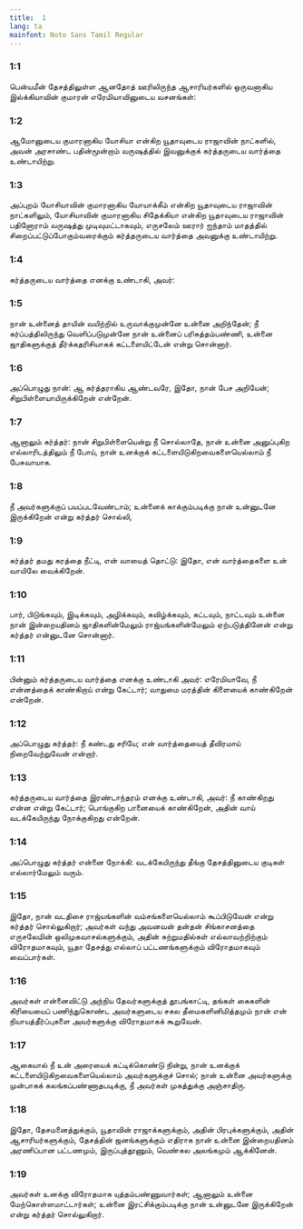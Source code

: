 ```yaml
---
title:  1
lang: ta
mainfont: Noto Sans Tamil Regular
---
```


###  1:1

பென்யமீன் தேசத்திலுள்ள ஆனதோத் ஊரிலிருந்த ஆசாரியர்களில் ஒருவனாகிய இல்க்கியாவின் குமாரன் எரேமியாவினுடைய வசனங்கள்:

###  1:2

ஆமோனுடைய குமாரனாகிய யோசியா என்கிற யூதாவுடைய ராஜாவின் நாட்களில், அவன் அரசாண்ட பதின்மூன்றாம் வருஷத்தில் இவனுக்குக் கர்த்தருடைய வார்த்தை உண்டாயிற்று.

###  1:3

அப்புறம் யோசியாவின் குமாரனாகிய யோயாக்கீம் என்கிற யூதாவுடைய ராஜாவின் நாட்களிலும், யோசியாவின் குமாரனாகிய சிதேக்கியா என்கிற யூதாவுடைய ராஜாவின் பதினோராம் வருஷத்து முடிவுமட்டாகவும், எருசலேம் ஊரார் ஐந்தாம் மாதத்தில் சிறைப்பட்டுப்போகும்வரைக்கும் கர்த்தருடைய வார்த்தை அவனுக்கு உண்டாயிற்று.

###  1:4

கர்த்தருடைய வார்த்தை எனக்கு உண்டாகி, அவர்:

###  1:5

நான் உன்னைத் தாயின் வயிற்றில் உருவாக்குமுன்னே உன்னை அறிந்தேன்; நீ கர்ப்பத்திலிருந்து வெளிப்படுமுன்னே நான் உன்னைப் பரிசுத்தம்பண்ணி, உன்னை ஜாதிகளுக்குத் தீர்க்கதரிசியாகக் கட்டளையிட்டேன் என்று சொன்னார்.

###  1:6

அப்பொழுது நான்: ஆ கர்த்தராகிய ஆண்டவரே, இதோ, நான் பேச அறியேன்; சிறுபிள்ளையாயிருக்கிறேன் என்றேன்.

###  1:7

ஆனாலும் கர்த்தர்: நான் சிறுபிள்ளையென்று நீ சொல்லாதே, நான் உன்னை அனுப்புகிற எல்லாரிடத்திலும் நீ போய், நான் உனக்குக் கட்டளையிடுகிறவைகளையெல்லாம் நீ பேசுவாயாக.

###  1:8

நீ அவர்களுக்குப் பயப்படவேண்டாம்; உன்னைக் காக்கும்படிக்கு நான் உன்னுடனே இருக்கிறேன் என்று கர்த்தர் சொல்லி,

###  1:9

கர்த்தர் தமது கரத்தை நீட்டி, என் வாயைத் தொட்டு: இதோ, என் வார்த்தைகளை உன் வாயிலே வைக்கிறேன்.

###  1:10

பார், பிடுங்கவும், இடிக்கவும், அழிக்கவும், கவிழ்க்கவும், கட்டவும், நாட்டவும் உன்னை நான் இன்றையதினம் ஜாதிகளின்மேலும் ராஜ்யங்களின்மேலும் ஏற்படுத்தினேன் என்று கர்த்தர் என்னுடனே சொன்னார்.

###  1:11

பின்னும் கர்த்தருடைய வார்த்தை எனக்கு உண்டாகி அவர்: எரேமியாவே, நீ என்னத்தைக் காண்கிறாய் என்று கேட்டார்; வாதுமை மரத்தின் கிளையைக் காண்கிறேன் என்றேன்.

###  1:12

அப்பொழுது கர்த்தர்: நீ கண்டது சரியே; என் வார்த்தையைத் தீவிரமாய் நிறைவேற்றுவேன் என்றார்.

###  1:13

கர்த்தருடைய வார்த்தை இரண்டாந்தரம் எனக்கு உண்டாகி, அவர்: நீ காண்கிறது என்ன என்று கேட்டார்; பொங்குகிற பானையைக் காண்கிறேன், அதின் வாய் வடக்கேயிருந்து நோக்குகிறது என்றேன்.

###  1:14

அப்பொழுது கர்த்தர் என்னை நோக்கி: வடக்கேயிருந்து தீங்கு தேசத்தினுடைய குடிகள் எல்லார்மேலும் வரும்.

###  1:15

இதோ, நான் வடதிசை ராஜ்யங்களின் வம்சங்களையெல்லாம் கூப்பிடுவேன் என்று கர்த்தர் சொல்லுகிறார்; அவர்கள் வந்து அவனவன் தன்தன் சிங்காசனத்தை எருசலேமின் ஒலிமுகவாசல்களுக்கும், அதின் சுற்றுமதில்கள் எல்லாவற்றிற்கும் விரோதமாகவும், யூதா தேசத்து எல்லாப் பட்டணங்களுக்கும் விரோதமாகவும் வைப்பார்கள்.

###  1:16

அவர்கள் என்னைவிட்டு அந்நிய தேவர்களுக்குத் தூபங்காட்டி, தங்கள் கைகளின் கிரியையைப் பணிந்துகொண்ட அவர்களுடைய சகல தீமைகளினிமித்தமும் நான் என் நியாயத்தீர்ப்புகளை அவர்களுக்கு விரோதமாகக் கூறுவேன்.

###  1:17

ஆகையால் நீ உன் அரையைக் கட்டிக்கொண்டு நின்று, நான் உனக்குக் கட்டளையிடுகிறவைகளையெல்லாம் அவர்களுக்குச் சொல்; நான் உன்னை அவர்களுக்கு முன்பாகக் கலங்கப்பண்ணாதபடிக்கு, நீ அவர்கள் முகத்துக்கு அஞ்சாதிரு.

###  1:18

இதோ, தேசமனைத்துக்கும், யூதாவின் ராஜாக்களுக்கும், அதின் பிரபுக்களுக்கும், அதின் ஆசாரியர்களுக்கும், தேசத்தின் ஜனங்களுக்கும் எதிராக நான் உன்னை இன்றையதினம் அரணிப்பான பட்டணமும், இருப்புத்தூணும், வெண்கல அலங்கமும் ஆக்கினேன்.

###  1:19

அவர்கள் உனக்கு விரோதமாக யுத்தம்பண்ணுவார்கள்; ஆனாலும் உன்னை மேற்கொள்ளமாட்டார்கள்; உன்னை இரட்சிக்கும்படிக்கு நான் உன்னுடனே இருக்கிறேன் என்று கர்த்தர் சொல்லுகிறார்.

